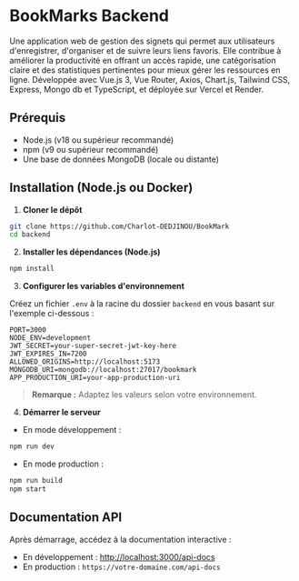 # BookMarks Backend

Une application web de gestion des signets qui permet aux utilisateurs d'enregistrer, d'organiser et de suivre leurs liens favoris. Elle contribue à améliorer la productivité en offrant un accès rapide, une catégorisation claire et des statistiques pertinentes pour mieux gérer les ressources en ligne. Développée avec Vue.js 3, Vue Router, Axios, Chart.js, Tailwind CSS, Express, Mongo db et TypeScript, et déployée sur Vercel et Render.

## Prérequis

- Node.js (v18 ou supérieur recommandé)
- npm (v9 ou supérieur recommandé)
- Une base de données MongoDB (locale ou distante)

## Installation (Node.js ou Docker)

1. **Cloner le dépôt**

```bash
git clone https://github.com/Charlot-DEDJINOU/BookMark
cd backend
```

2. **Installer les dépendances (Node.js)**
```bash
npm install
```

3. **Configurer les variables d'environnement**

Créez un fichier `.env` à la racine du dossier `backend` en vous basant sur l'exemple ci-dessous :

```env
PORT=3000
NODE_ENV=development
JWT_SECRET=your-super-secret-jwt-key-here
JWT_EXPIRES_IN=7200
ALLOWED_ORIGINS=http://localhost:5173
MONGODB_URI=mongodb://localhost:27017/bookmark
APP_PRODUCTION_URI=your-app-production-uri
```

> **Remarque :** Adaptez les valeurs selon votre environnement.


4. **Démarrer le serveur**

- En mode développement :
```bash
npm run dev
```
- En mode production :
```bash
npm run build
npm start
```

## Documentation API

Après démarrage, accédez à la documentation interactive :

- En développement : [http://localhost:3000/api-docs](http://localhost:3000/api-docs)
- En production : `https://votre-domaine.com/api-docs`
